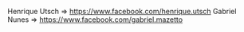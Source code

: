 Henrique Utsch => https://www.facebook.com/henrique.utsch
Gabriel Nunes => https://www.facebook.com/gabriel.mazetto